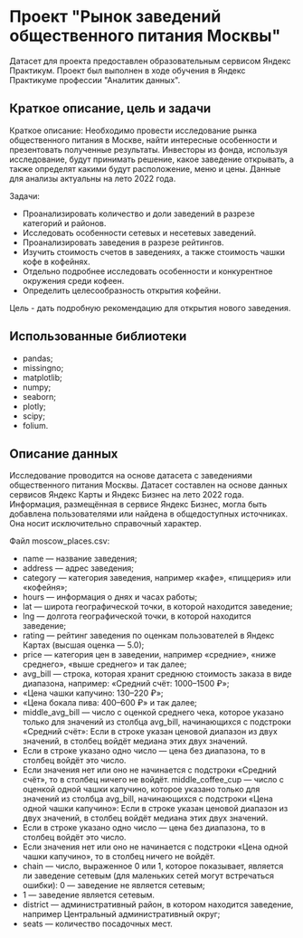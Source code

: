 # Проект "Рынок заведений общественного питания Москвы"
Датасет для проекта предоставлен образовательным сервисом Яндекс Практикум. Проект был выполнен в ходе обучения в Яндекс Практикуме профессии "Аналитик данных".

## Краткое описание, цель и задачи
Краткое описание:
Необходимо провести исследование рынка общественного питания в Москве, найти интересные особенности и презентовать полученные результаты. Инвесторы из фонда, используя исследование, будут принимать решение, какое заведение открывать, а также определят какими будут расположение, меню и цены. Данные для анализы актуальны на лето 2022 года.

Задачи:
- Проанализировать количество и доли заведений в разрезе категорий и районов.
- Исследовать особенности сетевых и несетевых заведений.
- Проанализировать заведения в разрезе рейтингов.
- Изучить стоимость счетов в заведениях, а также стоимость чашки кофе в кофейнях.
- Отдельно подробнее исследовать особенности и конкурентное окружения среди кофеен.
- Определить целесообразность открытия кофейни.
  
Цель - дать подробную рекомендацию для открытия нового заведения.

## Использованные библиотеки
- pandas;
- missingno;
- matplotlib;
- numpy;
- seaborn;
- plotly;
- scipy;
- folium.

## Описание данных
Исследование проводится на основе датасета с заведениями общественного питания Москвы. Датасет составлен на основе данных сервисов Яндекс Карты и Яндекс Бизнес на лето 2022 года. Информация, размещённая в сервисе Яндекс Бизнес, могла быть добавлена пользователями или найдена в общедоступных источниках. Она носит исключительно справочный характер.

Файл moscow_places.csv:

- name — название заведения;
- address — адрес заведения;
- category — категория заведения, например «кафе», «пиццерия» или «кофейня»;
- hours — информация о днях и часах работы;
- lat — широта географической точки, в которой находится заведение;
- lng — долгота географической точки, в которой находится заведение;
- rating — рейтинг заведения по оценкам пользователей в Яндекс Картах (высшая оценка — 5.0);
- price — категория цен в заведении, например «средние», «ниже среднего», «выше среднего» и так далее;
- avg_bill — строка, которая хранит среднюю стоимость заказа в виде диапазона, например: «Средний счёт: 1000–1500 ₽»;
- «Цена чашки капучино: 130–220 ₽»;
- «Цена бокала пива: 400–600 ₽» и так далее;
- middle_avg_bill — число с оценкой среднего чека, которое указано только для значений из столбца avg_bill, начинающихся с подстроки «Средний счёт»: Если в строке указан ценовой диапазон из двух значений, в столбец войдёт медиана этих двух значений.
- Если в строке указано одно число — цена без диапазона, то в столбец войдёт это число.
- Если значения нет или оно не начинается с подстроки «Средний счёт», то в столбец ничего не войдёт.
middle_coffee_cup — число с оценкой одной чашки капучино, которое указано только для значений из столбца avg_bill, начинающихся с подстроки «Цена одной чашки капучино»: Если в строке указан ценовой диапазон из двух значений, в столбец войдёт медиана этих двух значений.
- Если в строке указано одно число — цена без диапазона, то в столбец войдёт это число.
- Если значения нет или оно не начинается с подстроки «Цена одной чашки капучино», то в столбец ничего не войдёт.
- chain — число, выраженное 0 или 1, которое показывает, является ли заведение сетевым (для маленьких сетей могут встречаться ошибки): 0 — заведение не является сетевым;
- 1 — заведение является сетевым.
- district — административный район, в котором находится заведение, например Центральный административный округ;
- seats — количество посадочных мест.
